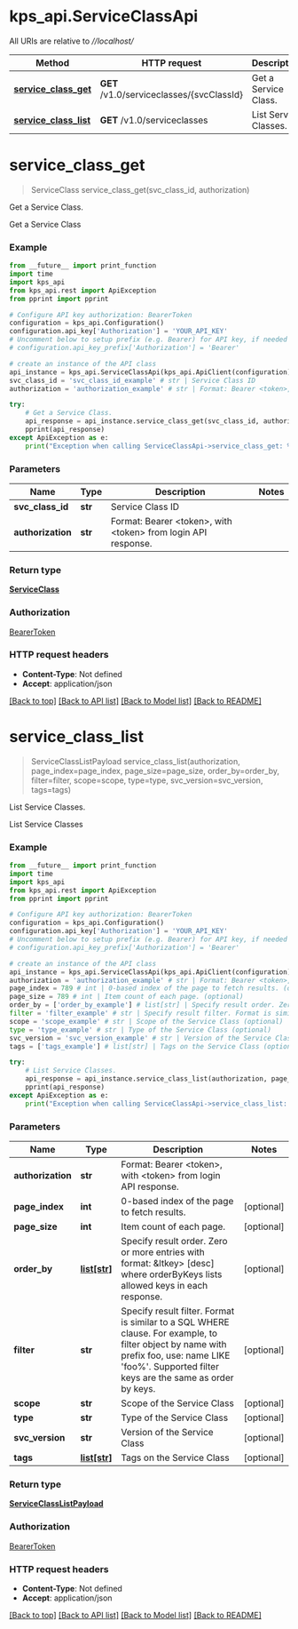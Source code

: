 # kps_api.ServiceClassApi

All URIs are relative to *//localhost/*

Method | HTTP request | Description
------------- | ------------- | -------------
[**service_class_get**](ServiceClassApi.md#service_class_get) | **GET** /v1.0/serviceclasses/{svcClassId} | Get a Service Class.
[**service_class_list**](ServiceClassApi.md#service_class_list) | **GET** /v1.0/serviceclasses | List Service Classes.

# **service_class_get**
> ServiceClass service_class_get(svc_class_id, authorization)

Get a Service Class.

Get a Service Class

### Example
```python
from __future__ import print_function
import time
import kps_api
from kps_api.rest import ApiException
from pprint import pprint

# Configure API key authorization: BearerToken
configuration = kps_api.Configuration()
configuration.api_key['Authorization'] = 'YOUR_API_KEY'
# Uncomment below to setup prefix (e.g. Bearer) for API key, if needed
# configuration.api_key_prefix['Authorization'] = 'Bearer'

# create an instance of the API class
api_instance = kps_api.ServiceClassApi(kps_api.ApiClient(configuration))
svc_class_id = 'svc_class_id_example' # str | Service Class ID
authorization = 'authorization_example' # str | Format: Bearer <token>, with <token> from login API response.

try:
    # Get a Service Class.
    api_response = api_instance.service_class_get(svc_class_id, authorization)
    pprint(api_response)
except ApiException as e:
    print("Exception when calling ServiceClassApi->service_class_get: %s\n" % e)
```

### Parameters

Name | Type | Description  | Notes
------------- | ------------- | ------------- | -------------
 **svc_class_id** | **str**| Service Class ID | 
 **authorization** | **str**| Format: Bearer &lt;token&gt;, with &lt;token&gt; from login API response. | 

### Return type

[**ServiceClass**](ServiceClass.md)

### Authorization

[BearerToken](../README.md#BearerToken)

### HTTP request headers

 - **Content-Type**: Not defined
 - **Accept**: application/json

[[Back to top]](#) [[Back to API list]](../README.md#documentation-for-api-endpoints) [[Back to Model list]](../README.md#documentation-for-models) [[Back to README]](../README.md)

# **service_class_list**
> ServiceClassListPayload service_class_list(authorization, page_index=page_index, page_size=page_size, order_by=order_by, filter=filter, scope=scope, type=type, svc_version=svc_version, tags=tags)

List Service Classes.

List Service Classes

### Example
```python
from __future__ import print_function
import time
import kps_api
from kps_api.rest import ApiException
from pprint import pprint

# Configure API key authorization: BearerToken
configuration = kps_api.Configuration()
configuration.api_key['Authorization'] = 'YOUR_API_KEY'
# Uncomment below to setup prefix (e.g. Bearer) for API key, if needed
# configuration.api_key_prefix['Authorization'] = 'Bearer'

# create an instance of the API class
api_instance = kps_api.ServiceClassApi(kps_api.ApiClient(configuration))
authorization = 'authorization_example' # str | Format: Bearer <token>, with <token> from login API response.
page_index = 789 # int | 0-based index of the page to fetch results. (optional)
page_size = 789 # int | Item count of each page. (optional)
order_by = ['order_by_example'] # list[str] | Specify result order. Zero or more entries with format: &ltkey> [desc] where orderByKeys lists allowed keys in each response. (optional)
filter = 'filter_example' # str | Specify result filter. Format is similar to a SQL WHERE clause. For example, to filter object by name with prefix foo, use: name LIKE 'foo%'. Supported filter keys are the same as order by keys. (optional)
scope = 'scope_example' # str | Scope of the Service Class (optional)
type = 'type_example' # str | Type of the Service Class (optional)
svc_version = 'svc_version_example' # str | Version of the Service Class (optional)
tags = ['tags_example'] # list[str] | Tags on the Service Class (optional)

try:
    # List Service Classes.
    api_response = api_instance.service_class_list(authorization, page_index=page_index, page_size=page_size, order_by=order_by, filter=filter, scope=scope, type=type, svc_version=svc_version, tags=tags)
    pprint(api_response)
except ApiException as e:
    print("Exception when calling ServiceClassApi->service_class_list: %s\n" % e)
```

### Parameters

Name | Type | Description  | Notes
------------- | ------------- | ------------- | -------------
 **authorization** | **str**| Format: Bearer &lt;token&gt;, with &lt;token&gt; from login API response. | 
 **page_index** | **int**| 0-based index of the page to fetch results. | [optional] 
 **page_size** | **int**| Item count of each page. | [optional] 
 **order_by** | [**list[str]**](str.md)| Specify result order. Zero or more entries with format: &amp;ltkey&gt; [desc] where orderByKeys lists allowed keys in each response. | [optional] 
 **filter** | **str**| Specify result filter. Format is similar to a SQL WHERE clause. For example, to filter object by name with prefix foo, use: name LIKE &#x27;foo%&#x27;. Supported filter keys are the same as order by keys. | [optional] 
 **scope** | **str**| Scope of the Service Class | [optional] 
 **type** | **str**| Type of the Service Class | [optional] 
 **svc_version** | **str**| Version of the Service Class | [optional] 
 **tags** | [**list[str]**](str.md)| Tags on the Service Class | [optional] 

### Return type

[**ServiceClassListPayload**](ServiceClassListPayload.md)

### Authorization

[BearerToken](../README.md#BearerToken)

### HTTP request headers

 - **Content-Type**: Not defined
 - **Accept**: application/json

[[Back to top]](#) [[Back to API list]](../README.md#documentation-for-api-endpoints) [[Back to Model list]](../README.md#documentation-for-models) [[Back to README]](../README.md)

